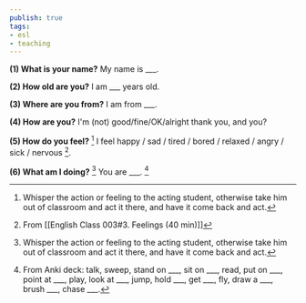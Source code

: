 ```yaml
---
publish: true
tags:
- esl
- teaching
---
```


 **(1) What is your name?**
 My name is \_\_\_.
 
 **(2) How old are you?** 
 I am \_\_\_ years old.
 
 **(3) Where are you from?**
 I am from \_\_\_.
 
 **(4) How are you?**
 I'm (not) good/fine/OK/alright thank you, and you?
 
 **(5) How do you feel?** [^1]
 I feel happy / sad / tired / bored / relaxed / angry / sick / nervous [^2].
 
 **(6) What am I doing?** [^1]
 You are \_\_\_. [^3]

[^1]: Whisper the action or feeling to the acting student, otherwise take him out of classroom and act it there, and have it come back and act.
[^2]: From [[English Class 003#3. Feelings (40 min)]]
[^3]:  From Anki deck: talk, sweep, stand on \_\_\_, sit on \_\_\_, read, put on \_\_\_, point at \_\_\_, play, look at \_\_\_, jump, hold \_\_\_, get \_\_\_, fly, draw a \_\_\_, brush \_\_\_, chase \_\_\_.